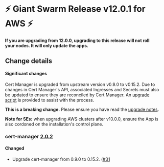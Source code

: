 # :zap: Giant Swarm Release v12.0.1 for AWS :zap:

**If you are upgrading from 12.0.0, upgrading to this release will not roll your nodes. It will only update the apps.**

## Change details

#### Significant changes

Cert Manager is upgraded from upstream version v0.9.0 to v0.15.2. Due to changes in Cert Manager's API,
associated Ingresses and Secrets must also be updated to ensure they are reconciled by Cert Manager. An
[upgrade script](https://github.com/giantswarm/cert-manager-app/blob/master/files/migrate-v090-to-v200.sh)
is provided to assist with the process.

**This is a breaking change.** Please ensure you have read the [upgrade notes](https://github.com/giantswarm/cert-manager-app#upgrading-from-v090-giant-swarm-app-v108-to-20x).

**Note for SEs:** when upgrading AWS clusters after v10.0.0, ensure the App is also cordoned on the installation's
control plane.

### cert-manager [2.0.2](https://github.com/giantswarm/cert-manager-app/releases/tag/v2.0.2)

#### Changed

- Upgrade cert-manager from 0.9.0 to 0.15.2. ([#31](https://github.com/giantswarm/cert-manager-app/pull/31)
